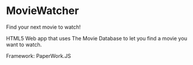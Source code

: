 # MovieWatcher
Find your next movie to watch!

HTML5 Web app that uses The Movie Database to let you find a movie you want to watch.

Framework:
PaperWork.JS
